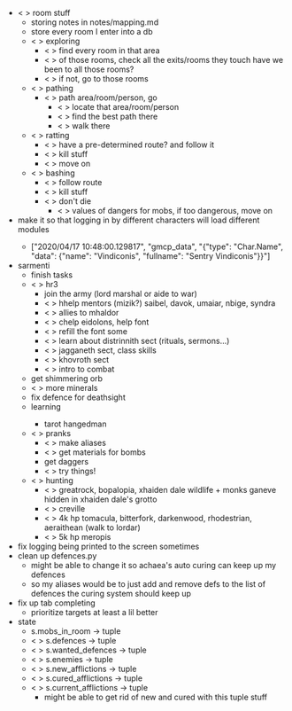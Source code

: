 * < > room stuff
    * storing notes in notes/mapping.md
    * <x> store every room I enter into a db
    * < > exploring
        * < > find every room in that area
        * < > of those rooms, check all the exits/rooms they touch
                have we been to all those rooms?
        * < > if not, go to those rooms
    * < > pathing
        * < > path area/room/person, go
            * < > locate that area/room/person
            * < > find the best path there
            * < > walk there
    * < > ratting
        * < > have a pre-determined route? and follow it
        * < > kill stuff
        * < > move on
    * < > bashing
        * < > follow route
        * < > kill stuff
        * < > don't die
            * < > values of dangers for mobs, if too dangerous, move on
* <x> make it so that logging in by different characters will load
    different modules
    * ["2020/04/17 10:48:00.129817", "gmcp_data", "{\"type\": \"Char.Name\", \"data\": {\"name\": \"Vindiconis\", \"fullname\": \"Sentry Vindiconis\"}}"]
* sarmenti
    * <x> finish tasks
    * < > hr3
        * <x> join the army (lord marshal or aide to war)
        * < > hhelp mentors (mizik?)
                saibel, davok, umaiar, nbige, syndra
        * < > allies to mhaldor
        * < > chelp eidolons, help font
        * < > refill the font some
        * < > learn about distrinnith sect (rituals, sermons...)
        * < > jagganeth sect, class skills
        * < > khovroth sect
        * < > intro to combat
    * <x> get shimmering orb
    * < > more minerals
    * <x> fix defence for deathsight
    * <x> learning
        * <x> tarot hangedman
    * < > pranks
        * < > make aliases
        * < > get materials for bombs
        * <x> get daggers
        * < > try things!
    * < > hunting
        * < > greatrock, bopalopia, xhaiden dale wildlife + monks
                ganeve hidden in xhaiden dale's grotto
        * < > creville
        * < > 4k hp tomacula, bitterfork, darkenwood,
                rhodestrian, aeraithean (walk to lordar)
        * < > 5k hp meropis
* fix logging being printed to the screen sometimes
* clean up defences.py
    * might be able to change it so achaea's auto curing
        can keep up my defences
    * so my aliases would be to just add and remove defs to the
        list of defences the curing system should keep up
* fix up tab completing
    * prioritize targets at least a lil better
* state
    * <x> s.mobs_in_room -> tuple
    * < > s.defences -> tuple
    * < > s.wanted_defences -> tuple
    * < > s.enemies -> tuple
    * < > s.new_afflictions -> tuple
    * < > s.cured_afflictions -> tuple
    * < > s.current_afflictions -> tuple
        * might be able to get rid of new and cured with this tuple stuff
